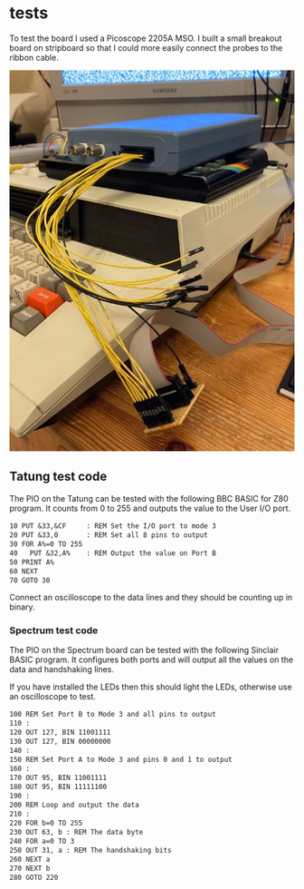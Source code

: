 # tests

To test the board I used a Picoscope 2205A MSO. I built a small breakout board on stripboard so that I could more easily connect the probes to the ribbon cable.

![Tatung Port Test](../images/tatung_port_test.jpeg)

## Tatung test code

The PIO on the Tatung can be tested with the following BBC BASIC for Z80 program. It counts from 0 to 255 and outputs the value to the User I/O port.

```
10 PUT &33,&CF     : REM Set the I/O port to mode 3
20 PUT &33,0       : REM Set all 8 pins to output
30 FOR A%=0 TO 255 
40   PUT &32,A%    : REM Output the value on Port B
50 PRINT A%
60 NEXT
70 GOTO 30
```

Connect an oscilloscope to the data lines and they should be counting up in binary.

### Spectrum test code

The PIO on the Spectrum board can be tested with the following Sinclair BASIC program. It configures both ports and will output all the values on the data and handshaking lines.

If you have installed the LEDs then this should light the LEDs, otherwise use an oscilloscope to test.

```
100 REM Set Port B to Mode 3 and all pins to output
110 :
120 OUT 127, BIN 11001111
130 OUT 127, BIN 00000000
140 :
150 REM Set Port A to Mode 3 and pins 0 and 1 to output
160 :
170 OUT 95, BIN 11001111
180 OUT 95, BIN 11111100
190 :
200 REM Loop and output the data
210 :
220 FOR b=0 TO 255
230 OUT 63, b : REM The data byte
240 FOR a=0 TO 3
250 OUT 31, a : REM The handshaking bits 
260 NEXT a
270 NEXT b
280 GOTO 220
```